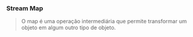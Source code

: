 ### Stream Map

> O map é uma operação intermediária que permite transformar um objeto em algum outro tipo de objeto. 